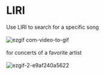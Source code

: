 # LIRI
Use LIRI to search for a specific song
<br><br>
![ezgif com-video-to-gif](https://user-images.githubusercontent.com/43261460/53271877-b979d900-36bd-11e9-9877-bb2542841220.gif)
<br><br>
for concerts of a favorite artist 
<br><br>
![ezgif-2-e9af240a5622](https://user-images.githubusercontent.com/43261460/53272754-2b532200-36c0-11e9-8695-42aafac63ac3.gif)
